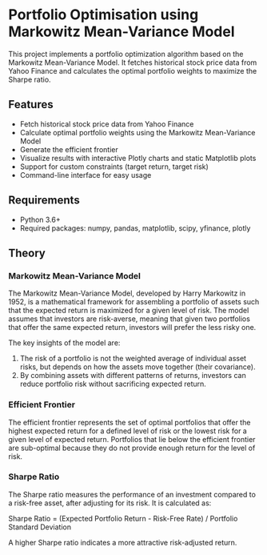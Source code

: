 # Portfolio Optimisation using Markowitz Mean-Variance Model

This project implements a portfolio optimization algorithm based on the Markowitz Mean-Variance Model. It fetches historical stock price data from Yahoo Finance and calculates the optimal portfolio weights to maximize the Sharpe ratio.

## Features

- Fetch historical stock price data from Yahoo Finance
- Calculate optimal portfolio weights using the Markowitz Mean-Variance Model
- Generate the efficient frontier
- Visualize results with interactive Plotly charts and static Matplotlib plots
- Support for custom constraints (target return, target risk)
- Command-line interface for easy usage

## Requirements

- Python 3.6+
- Required packages: numpy, pandas, matplotlib, scipy, yfinance, plotly

## Theory

### Markowitz Mean-Variance Model

The Markowitz Mean-Variance Model, developed by Harry Markowitz in 1952, is a mathematical framework for assembling a portfolio of assets such that the expected return is maximized for a given level of risk. The model assumes that investors are risk-averse, meaning that given two portfolios that offer the same expected return, investors will prefer the less risky one.

The key insights of the model are:
1. The risk of a portfolio is not the weighted average of individual asset risks, but depends on how the assets move together (their covariance).
2. By combining assets with different patterns of returns, investors can reduce portfolio risk without sacrificing expected return.

### Efficient Frontier

The efficient frontier represents the set of optimal portfolios that offer the highest expected return for a defined level of risk or the lowest risk for a given level of expected return. Portfolios that lie below the efficient frontier are sub-optimal because they do not provide enough return for the level of risk.

### Sharpe Ratio

The Sharpe ratio measures the performance of an investment compared to a risk-free asset, after adjusting for its risk. It is calculated as:

Sharpe Ratio = (Expected Portfolio Return - Risk-Free Rate) / Portfolio Standard Deviation

A higher Sharpe ratio indicates a more attractive risk-adjusted return.
